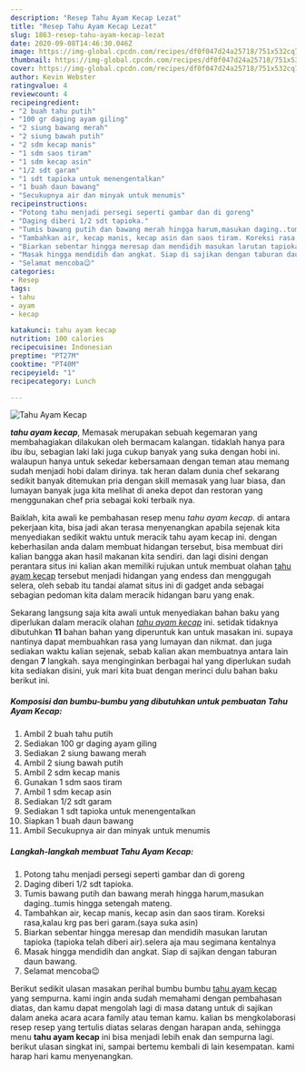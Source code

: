```yaml
---
description: "Resep Tahu Ayam Kecap Lezat"
title: "Resep Tahu Ayam Kecap Lezat"
slug: 1863-resep-tahu-ayam-kecap-lezat
date: 2020-09-08T14:46:30.046Z
image: https://img-global.cpcdn.com/recipes/df0f047d24a25718/751x532cq70/tahu-ayam-kecap-foto-resep-utama.jpg
thumbnail: https://img-global.cpcdn.com/recipes/df0f047d24a25718/751x532cq70/tahu-ayam-kecap-foto-resep-utama.jpg
cover: https://img-global.cpcdn.com/recipes/df0f047d24a25718/751x532cq70/tahu-ayam-kecap-foto-resep-utama.jpg
author: Kevin Webster
ratingvalue: 4
reviewcount: 4
recipeingredient:
- "2 buah tahu putih"
- "100 gr daging ayam giling"
- "2 siung bawang merah"
- "2 siung bawah putih"
- "2 sdm kecap manis"
- "1 sdm saos tiram"
- "1 sdm kecap asin"
- "1/2 sdt garam"
- "1 sdt tapioka untuk menengentalkan"
- "1 buah daun bawang"
- "Secukupnya air dan minyak untuk menumis"
recipeinstructions:
- "Potong tahu menjadi persegi seperti gambar dan di goreng"
- "Daging diberi 1/2 sdt tapioka."
- "Tumis bawang putih dan bawang merah hingga harum,masukan daging..tumis hingga setengah mateng."
- "Tambahkan air, kecap manis, kecap asin dan saos tiram. Koreksi rasa,kalau krg pas beri garam.(saya suka asin)"
- "Biarkan sebentar hingga meresap dan mendidih masukan larutan tapioka (tapioka telah diberi air).selera aja mau segimana kentalnya"
- "Masak hingga mendidih dan angkat. Siap di sajikan dengan taburan daun bawang."
- "Selamat mencoba😉"
categories:
- Resep
tags:
- tahu
- ayam
- kecap

katakunci: tahu ayam kecap 
nutrition: 100 calories
recipecuisine: Indonesian
preptime: "PT27M"
cooktime: "PT40M"
recipeyield: "1"
recipecategory: Lunch

---
```



![Tahu Ayam Kecap](https://img-global.cpcdn.com/recipes/df0f047d24a25718/751x532cq70/tahu-ayam-kecap-foto-resep-utama.jpg)

<b><i>tahu ayam kecap</i></b>, Memasak merupakan sebuah kegemaran yang membahagiakan dilakukan oleh bermacam kalangan. tidaklah hanya para ibu ibu, sebagian laki laki juga cukup banyak yang suka dengan hobi ini. walaupun hanya untuk sekedar kebersamaan dengan teman atau memang sudah menjadi hobi dalam dirinya. tak heran dalam dunia chef sekarang sedikit banyak ditemukan pria dengan skill memasak yang luar biasa, dan lumayan banyak juga kita melihat di aneka depot dan restoran yang menggunakan chef pria sebagai koki terbaik nya.



Baiklah, kita awali ke pembahasan resep menu <i>tahu ayam kecap</i>. di antara pekerjaan kita, bisa jadi akan terasa menyenangkan apabila sejenak kita menyediakan sedikit waktu untuk meracik tahu ayam kecap ini. dengan keberhasilan anda dalam membuat hidangan tersebut, bisa membuat diri kalian bangga akan hasil makanan kita sendiri. dan lagi disini dengan perantara situs ini kalian akan memiliki rujukan untuk membuat olahan <u>tahu ayam kecap</u> tersebut menjadi hidangan yang endess dan menggugah selera, oleh sebab itu tandai alamat situs ini di gadget anda sebagai sebagian pedoman kita dalam meracik hidangan baru yang enak.


Sekarang langsung saja kita awali untuk menyediakan bahan baku yang diperlukan dalam meracik olahan <u><i>tahu ayam kecap</i></u> ini. setidak tidaknya dibutuhkan <b>11</b> bahan bahan yang diperuntuk kan untuk masakan ini. supaya nantinya dapat membuahkan rasa yang lumayan dan nikmat. dan juga sediakan waktu kalian sejenak, sebab kalian akan membuatnya antara lain dengan <b>7</b> langkah. saya menginginkan berbagai hal yang diperlukan sudah kita sediakan disini, yuk mari kita buat dengan merinci dulu bahan baku berikut ini.

<!--inarticleads1-->

##### Komposisi dan bumbu-bumbu yang dibutuhkan untuk pembuatan Tahu Ayam Kecap:

1. Ambil 2 buah tahu putih
1. Sediakan 100 gr daging ayam giling
1. Sediakan 2 siung bawang merah
1. Ambil 2 siung bawah putih
1. Ambil 2 sdm kecap manis
1. Gunakan 1 sdm saos tiram
1. Ambil 1 sdm kecap asin
1. Sediakan 1/2 sdt garam
1. Sediakan 1 sdt tapioka untuk menengentalkan
1. Siapkan 1 buah daun bawang
1. Ambil Secukupnya air dan minyak untuk menumis




<!--inarticleads2-->

##### Langkah-langkah membuat Tahu Ayam Kecap:

1. Potong tahu menjadi persegi seperti gambar dan di goreng
1. Daging diberi 1/2 sdt tapioka.
1. Tumis bawang putih dan bawang merah hingga harum,masukan daging..tumis hingga setengah mateng.
1. Tambahkan air, kecap manis, kecap asin dan saos tiram. Koreksi rasa,kalau krg pas beri garam.(saya suka asin)
1. Biarkan sebentar hingga meresap dan mendidih masukan larutan tapioka (tapioka telah diberi air).selera aja mau segimana kentalnya
1. Masak hingga mendidih dan angkat. Siap di sajikan dengan taburan daun bawang.
1. Selamat mencoba😉




Berikut sedikit ulasan masakan perihal bumbu bumbu <u>tahu ayam kecap</u> yang sempurna. kami ingin anda sudah memahami dengan pembahasan diatas, dan kamu dapat mengolah lagi di masa datang untuk di sajikan dalam aneka acara acara family atau teman kamu. kalian bs mengkolaborasi resep resep yang tertulis diatas selaras dengan harapan anda, sehingga menu <b>tahu ayam kecap</b> ini bisa menjadi lebih enak dan sempurna lagi. berikut ulasan singkat ini, sampai bertemu kembali di lain kesempatan. kami harap hari kamu menyenangkan.
